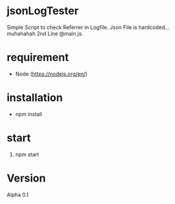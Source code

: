 # jsonLogTester

Simple Script to check Referrer in Logfile. Json File is hardcoded... muhahahah 2nd Line @main.js.

# requirement
- Node (https://nodejs.org/en/)

# installation
- npm install

# start
1. npm start

# Version
Alpha 0.1
